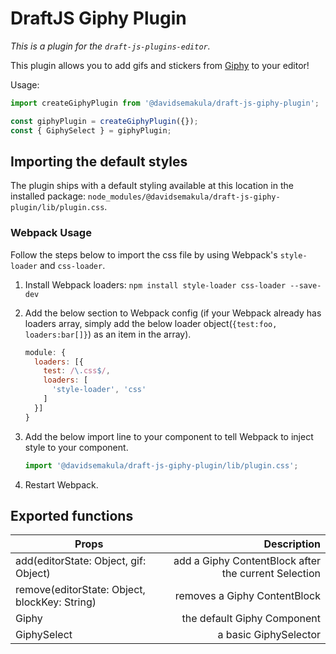 # DraftJS Giphy Plugin

*This is a plugin for the `draft-js-plugins-editor`.*

This plugin allows you to add gifs and stickers from [Giphy](https://giphy.com/) to your editor!

Usage:

```js
import createGiphyPlugin from '@davidsemakula/draft-js-giphy-plugin';

const giphyPlugin = createGiphyPlugin({});
const { GiphySelect } = giphyPlugin;
```

## Importing the default styles

The plugin ships with a default styling available at this location in the installed package:
`node_modules/@davidsemakula/draft-js-giphy-plugin/lib/plugin.css`.

### Webpack Usage
Follow the steps below to import the css file by using Webpack's `style-loader` and `css-loader`. 

1. Install Webpack loaders: `npm install style-loader css-loader --save-dev`
2. Add the below section to Webpack config (if your Webpack already has loaders array, simply add the below loader object(`{test:foo, loaders:bar[]}`) as an item in the array).

    ```js
    module: {
      loaders: [{
        test: /\.css$/,
        loaders: [
          'style-loader', 'css'
        ]
      }]
    }
    ```

3. Add the below import line to your component to tell Webpack to inject style to your component.

    ```js
    import '@davidsemakula/draft-js-giphy-plugin/lib/plugin.css';
    ```
4. Restart Webpack.

## Exported functions

| Props                                          | Description
| -----------------------------------------------|------------:|
| add(editorState: Object, gif: Object) | add a Giphy ContentBlock after the current Selection|
| remove(editorState: Object, blockKey: String) | removes a Giphy ContentBlock|
| Giphy | the default Giphy Component |
| GiphySelect | a basic GiphySelector |
